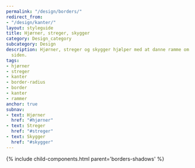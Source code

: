 ```yaml
---
permalink: "/design/borders/"
redirect_from:
- "/design/kanter/"
layout: styleguide
title: Hjørner, streger, skygger
category: Design_category
subcategory: Design
description: Hjørner, streger og skygger hjælper med at danne ramme om indhold på
  siden.
tags:
- hjørner
- streger
- kanter
- border-radius
- border
- kanter
- rammer
anchor: true
subnav:
- text: Hjørner
  href: "#hjørner"
- text: Streger
  href: "#streger"
- text: Skygger
  href: "#skygger"
---
```


{% include child-components.html parent='borders-shadows' %}
